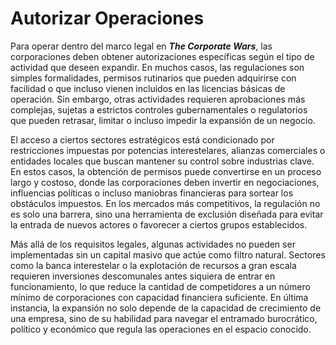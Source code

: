 # Autorizar Operaciones

Para operar dentro del marco legal en _**The Corporate Wars**_, las corporaciones deben obtener autorizaciones específicas según el tipo de actividad que deseen expandir. En muchos casos, las regulaciones son simples formalidades, permisos rutinarios que pueden adquirirse con facilidad o que incluso vienen incluidos en las licencias básicas de operación. Sin embargo, otras actividades requieren aprobaciones más complejas, sujetas a estrictos controles gubernamentales o regulatorios que pueden retrasar, limitar o incluso impedir la expansión de un negocio.

El acceso a ciertos sectores estratégicos está condicionado por restricciones impuestas por potencias interestelares, alianzas comerciales o entidades locales que buscan mantener su control sobre industrias clave. En estos casos, la obtención de permisos puede convertirse en un proceso largo y costoso, donde las corporaciones deben invertir en negociaciones, influencias políticas o incluso maniobras financieras para sortear los obstáculos impuestos. En los mercados más competitivos, la regulación no es solo una barrera, sino una herramienta de exclusión diseñada para evitar la entrada de nuevos actores o favorecer a ciertos grupos establecidos.

Más allá de los requisitos legales, algunas actividades no pueden ser implementadas sin un capital masivo que actúe como filtro natural. Sectores como la banca interestelar o la explotación de recursos a gran escala requieren inversiones descomunales antes siquiera de entrar en funcionamiento, lo que reduce la cantidad de competidores a un número mínimo de corporaciones con capacidad financiera suficiente. En última instancia, la expansión no solo depende de la capacidad de crecimiento de una empresa, sino de su habilidad para navegar el entramado burocrático, político y económico que regula las operaciones en el espacio conocido.
